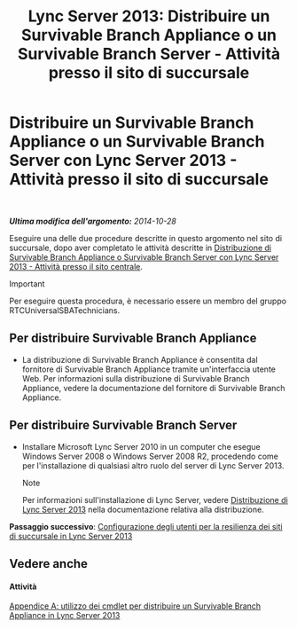 ﻿---
title: 'Lync Server 2013: Distribuire un Survivable Branch Appliance o un Survivable Branch Server - Attività presso il sito di succursale'
TOCTitle: Distribuire un Survivable Branch Appliance o un Survivable Branch Server - Attività presso il sito di succursale
ms:assetid: 7989ba29-0419-46dd-892c-4ad3238afd56
ms:mtpsurl: https://technet.microsoft.com/it-it/library/Gg398599(v=OCS.15)
ms:contentKeyID: 49301055
ms.date: 08/24/2015
mtps_version: v=OCS.15
ms.translationtype: HT
---

# Distribuire un Survivable Branch Appliance o un Survivable Branch Server con Lync Server 2013 - Attività presso il sito di succursale

 

_**Ultima modifica dell'argomento:** 2014-10-28_

Eseguire una delle due procedure descritte in questo argomento nel sito di succursale, dopo aver completato le attività descritte in [Distribuzione di Survivable Branch Appliance o Survivable Branch Server con Lync Server 2013 - Attività presso il sito centrale](lync-server-2013-deploying-a-survivable-branch-appliance-or-server-central-site-tasks.md).

> [!important]  
> Per eseguire questa procedura, è necessario essere un membro del gruppo RTCUniversalSBATechnicians.

## Per distribuire Survivable Branch Appliance

  - La distribuzione di Survivable Branch Appliance è consentita dal fornitore di Survivable Branch Appliance tramite un'interfaccia utente Web. Per informazioni sulla distribuzione di Survivable Branch Appliance, vedere la documentazione del fornitore di Survivable Branch Appliance.

## Per distribuire Survivable Branch Server

  - Installare Microsoft Lync Server 2010 in un computer che esegue Windows Server 2008 o Windows Server 2008 R2, procedendo come per l'installazione di qualsiasi altro ruolo del server di Lync Server 2013.
    

    > [!NOTE]
    > Per informazioni sull'installazione di Lync Server, vedere <A href="lync-server-2013-deploying-lync-server.md">Distribuzione di Lync Server 2013</A> nella documentazione relativa alla distribuzione.



**Passaggio successivo**: [Configurazione degli utenti per la resilienza dei siti di succursale in Lync Server 2013](lync-server-2013-configuring-users-for-branch-site-resiliency.md)

## Vedere anche

#### Attività

[Appendice A: utilizzo dei cmdlet per distribuire un Survivable Branch Appliance in Lync Server 2013](lync-server-2013-appendix-a-using-cmdlets-to-deploy-a-survivable-branch-appliance.md)

